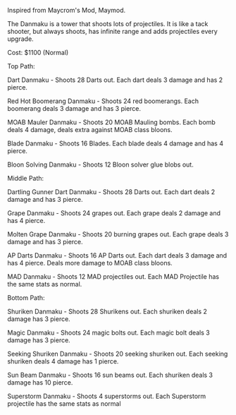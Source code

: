 Inspired from Maycrom's Mod, Maymod.

The Danmaku is a tower that shoots lots of projectiles. It is like a tack shooter, but always shoots, has infinite range and adds projectiles every upgrade.

Cost: $1100 (Normal)

Top Path:

Dart Danmaku - Shoots 28 Darts out. Each dart deals 3 damage and has 2 pierce.

Red Hot Boomerang Danmaku - Shoots 24 red boomerangs. Each boomerang deals 3 damage and has 3 pierce.

MOAB Mauler Danmaku - Shoots 20 MOAB Mauling bombs. Each bomb deals 4 damage, deals extra against MOAB class bloons.

Blade Danmaku - Shoots 16 Blades. Each blade deals 4 damage and has 4 pierce.

Bloon Solving Danmaku - Shoots 12 Bloon solver glue blobs out.



Middle Path:

Dartling Gunner Dart Danmaku - Shoots 28 Darts out. Each dart deals 2 damage and has 3 pierce.

Grape Danmaku - Shoots 24 grapes out. Each grape deals 2 damage and has 4 pierce.

Molten Grape Danmaku - Shoots 20 burning grapes out. Each grape deals 3 damage and has 3 pierce.

AP Darts Danmaku - Shoots 16 AP Darts out. Each dart deals 3 damage and has 4 pierce. Deals more damage to MOAB class bloons.

MAD Danmaku - Shoots 12 MAD projectiles out. Each MAD Projectile has the same stats as normal.



Bottom Path:

Shuriken Danmaku - Shoots 28 Shurikens out. Each shuriken deals 2 damage has 3 pierce.

Magic Danmaku - Shoots 24 magic bolts out. Each magic bolt deals 3 damage has 3 pierce.

Seeking Shuriken Danmaku - Shoots 20 seeking shuriken out. Each seeking shuriken deals 4 damage has 1 pierce.

Sun Beam Danmaku - Shoots 16 sun beams out. Each shuriken deals 3 damage has 10 pierce.

Superstorm Danmaku - Shoots 4 superstorms out. Each Superstorm projectile has the same stats as normal
